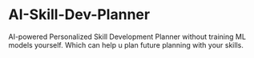 # AI-Skill-Dev-Planner
AI-powered Personalized Skill Development Planner without training ML models yourself. Which can help u plan future planning with your skills.
